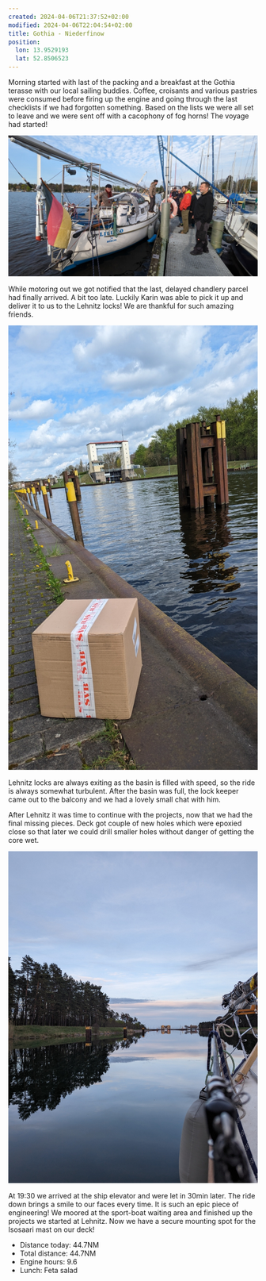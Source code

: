 ```yaml
---
created: 2024-04-06T21:37:52+02:00
modified: 2024-04-06T22:04:54+02:00
title: Gothia - Niederfinow
position:
  lon: 13.9529193
  lat: 52.8506523
---
```


Morning started with last of the packing and a breakfast at the Gothia terasse with our local sailing buddies. Coffee, croisants and various pastries were consumed before firing up the engine and going through the last checklists if we had forgotten something. Based on the lists we were all set to leave and we were sent off with a cacophony of fog horns! The voyage had started!

![Image](../2024/0151961ceeb2f70454f537a9f90b673f.jpg) 

While motoring out we got notified that the last, delayed chandlery parcel had finally arrived. A bit too late. Luckily Karin was able to pick it up and deliver it to us to the Lehnitz locks! We are thankful for such amazing friends.

![Image](../2024/e2b58531a264560631ef5a310ba3aae6.jpg) 

Lehnitz locks are always exiting as the basin is filled with speed, so the ride is always somewhat turbulent. After the basin was full, the lock keeper came out to the balcony and we had a lovely small chat with him. 

After Lehnitz it was time to continue with the projects, now that we had the final missing pieces. Deck got couple of new holes which were epoxied close so that later we could drill smaller holes without danger of getting the core wet.

![Image](../2024/5b61f962ac8f901e2527fd8e08e114d7.jpg) 

At 19:30 we arrived at the ship elevator and were let in 30min later. The ride down brings a smile to our faces every time. It is such an epic piece of engineering! We moored at the sport-boat waiting area and finished up the projects we started at Lehnitz. Now we have a secure mounting spot for the Isosaari mast on our deck!

* Distance today: 44.7NM
* Total distance: 44.7NM
* Engine hours: 9.6
* Lunch: Feta salad
